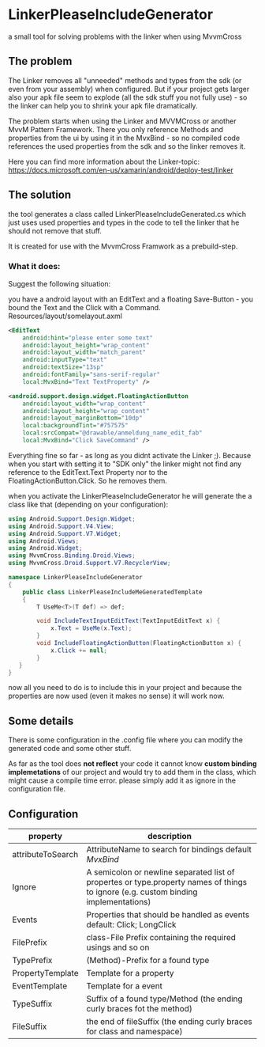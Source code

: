 # LinkerPleaseIncludeGenerator

a small tool for solving problems with the linker when using MvvmCross

## The problem

The Linker removes all "unneeded" methods and types from the sdk (or even from your assembly) when configured.
But if your project gets larger also your apk file seem to explode (all the sdk stuff you not fully use) - so the linker can help you to shrink your apk file dramatically.

The problem starts when using the Linker and MVVMCross or another MvvM Pattern Framework.
There you only reference Methods and properties from the ui by using it in the MvxBind - so no compiled code references the used properties from the sdk and so the linker removes it.

Here you can find more information about the Linker-topic: https://docs.microsoft.com/en-us/xamarin/android/deploy-test/linker



## The solution

the tool generates a class called LinkerPleaseIncludeGenerated.cs which just uses used properties and types in the code to tell the linker that he should not remove that stuff.

It is created for use with the MvvmCross Framwork as a prebuild-step.

### What it does:

Suggest the following situation:

you have a android layout with an EditText and a floating Save-Button - you bound the Text and the Click with a Command.
Resources/layout/somelayout.axml
```xml
<EditText
    android:hint="please enter some text"
    android:layout_height="wrap_content"
    android:layout_width="match_parent"
    android:inputType="text"
    android:textSize="13sp"
    android:fontFamily="sans-serif-regular"
    local:MvxBind="Text TextProperty" />

<android.support.design.widget.FloatingActionButton
    android:layout_width="wrap_content"
    android:layout_height="wrap_content"
    android:layout_marginBottom="10dp"
    local:backgroundTint="#757575"
    local:srcCompat="@drawable/anmeldung_name_edit_fab"
    local:MvxBind="Click SaveCommand" />
``` 

Everything fine so far - as long as you didnt activate the Linker ;).
Because when you start with setting it to "SDK only" the linker might not find any reference to the EditText.Text Property nor to the 
FloatingActionButton.Click. So he removes them.

when you activate the LinkerPleaseIncludeGenerator he will generate the a class like that (depending on your configuration):

```csharp
using Android.Support.Design.Widget;
using Android.Support.V4.View;
using Android.Support.V7.Widget;
using Android.Views;
using Android.Widget;
using MvvmCross.Binding.Droid.Views;
using MvvmCross.Droid.Support.V7.RecyclerView;

namespace LinkerPleaseIncludeGenerator
{
    public class LinkerPleaseIncludeMeGeneratedTemplate
    {
        T UseMe<T>(T def) => def;

        void IncludeTextInputEditText(TextInputEditText x) {
            x.Text = UseMe(x.Text);
        }
        void IncludeFloatingActionButton(FloatingActionButton x) {
            x.Click += null;
        }
   }
}
```

now all you need to do is to include this in your project and because the properties are now used (even it makes no sense) it will work now.

## Some details

There is some configuration in the .config file where you can modify the generated code and some other stuff.

As far as the tool does **not reflect** your code it cannot know **custom binding implemetations** of our project and would try to add them in the class, which might cause a compile time error.
please simply add it as ignore in the configuration file.

## Configuration

| property | description |
| --- | --- |
| attributeToSearch | AttributeName to search for bindings default *MvxBind*
| Ignore | A semicolon or newline separated list of propertes or type.property names of things to ignore (e.g. custom binding implementations)
| Events | Properties that should be handled as events default: Click; LongClick
| FilePrefix | class-File Prefix containing the required usings and so on
| TypePrefix | (Method)-Prefix for a found type 
| PropertyTemplate | Template for a property
| EventTemplate | Template for a event
| TypeSuffix | Suffix of a found type/Method (the ending curly braces fot the method)
| FileSuffix | the end of fileSuffix (the ending curly braces for class and namespace)


